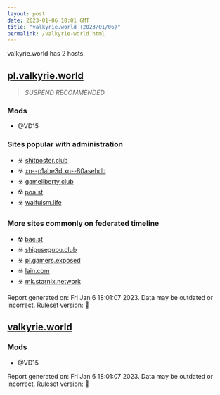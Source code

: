 ```yaml
---
layout: post
date: 2023-01-06 18:01 GMT
title: "valkyrie.world (2023/01/06)"
permalink: /valkyrie-world.html
---
```


valkyrie.world has 2 hosts.

## [pl.valkyrie.world](https://pl.valkyrie.world)

> *SUSPEND RECOMMENDED*

### Mods
 * @VD15

### Sites popular with administration

* ☣️ [shitposter.club](/shitposter-club.html)
* ☣️ [xn--p1abe3d.xn--80asehdb](/xn--p1abe3d-xn--80asehdb.html)
* ☣️ [gameliberty.club](/gameliberty-club.html)
* ☢️ [poa.st](/poa-st.html)
* ☣️ [waifuism.life](/waifuism-life.html)

### More sites commonly on federated timeline

* ☢️ [bae.st](/bae-st.html)
* ☣️ [shigusegubu.club](/shigusegubu-club.html)
* ☣️ [pl.gamers.exposed](/pl-gamers-exposed.html)
* ☣️ [lain.com](/lain-com.html)
* ☣️ [mk.starnix.network](/mk-starnix-network.html)

Report generated on: Fri Jan  6 18:01:07 2023. Data may be outdated or incorrect.
Ruleset version: [🏀](/version-basketball)

## [valkyrie.world](https://valkyrie.world)

### Mods
 * @VD15

Report generated on: Fri Jan  6 18:01:07 2023. Data may be outdated or incorrect.
Ruleset version: [🏀](/version-basketball)
